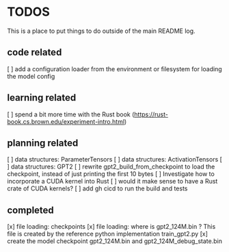 # TODOS

This is a place to put things to do outside of the main README log.

## code related

[ ] add a configuration loader from the environment or filesystem for loading the model config

## learning related

[ ] spend a bit more time with the Rust book (https://rust-book.cs.brown.edu/experiment-intro.html) 

## planning related

[ ] data structures: ParameterTensors
[ ] data structures: ActivationTensors
[ ] data structures: GPT2
[ ] rewrite gpt2_build_from_checkpoint to load the checkpoint, instead of just printing the first 10 bytes
[ ] Investigate how to incorporate a CUDA kernel into Rust
[ ] would it make sense to have a Rust crate of CUDA kernels?
[ ] add gh cicd to run the build and tests

## completed
[x] file loading: checkpoints
[x] file loading: where is gpt2_124M.bin ?
    This file is created by the reference python implementation train_gpt2.py
[x] create the model checkpoint gpt2_124M.bin and gpt2_124M_debug_state.bin